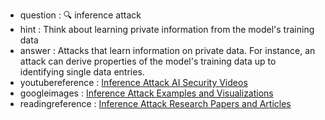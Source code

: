 - question : 🔍 inference attack
- hint : Think about learning private information from the model's training data
- answer : Attacks that learn information on private data. For instance, an attack can derive properties of the model's training data up to identifying single data entries.
- youtubereference : <a href="https://www.youtube.com/results?search_query=inference+attack+AI+security+privacy" target="_blank">Inference Attack AI Security Videos</a>
- googleimages : <a href="https://www.google.com/search?q=inference+attack+AI+security+privacy+examples&tbm=isch" target="_blank">Inference Attack Examples and Visualizations</a>
- readingreference : <a href="https://www.google.com/search?q=inference+attack+AI+security+privacy+research+papers" target="_blank">Inference Attack Research Papers and Articles</a>
